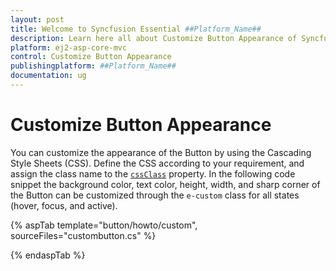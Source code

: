```yaml
---
layout: post
title: Welcome to Syncfusion Essential ##Platform_Name##
description: Learn here all about Customize Button Appearance of Syncfusion Essential ##Platform_Name## widgets based on HTML5 and jQuery.
platform: ej2-asp-core-mvc
control: Customize Button Appearance
publishingplatform: ##Platform_Name##
documentation: ug
---
```



# Customize Button Appearance

You can customize the appearance of the Button by using the Cascading Style Sheets (CSS). Define the CSS according to
your requirement, and assign the class name to the [`cssClass`](https://help.syncfusion.com/cr/aspnetcore-js2/Syncfusion.EJ2.Buttons.Button.html#Syncfusion_EJ2_Buttons_Button_CssClass)
property. In the following code snippet the background color, text color, height, width, and sharp corner of the Button
can be customized through the `e-custom` class for all states (hover, focus, and active).

{% aspTab template="button/howto/custom", sourceFiles="custombutton.cs" %}

{% endaspTab %}